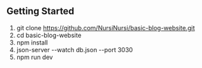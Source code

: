 ## Getting Started

1. git clone https://github.com/NursiNursi/basic-blog-website.git
2. cd basic-blog-website
3. npm install
4. json-server --watch db.json --port 3030
5. npm run dev
